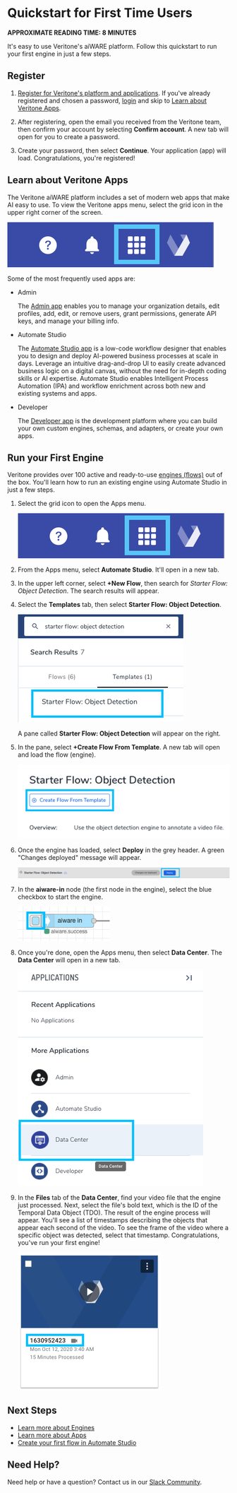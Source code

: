 <!-- markdownlint-disable no-inline-html no-trailing-spaces blanks-around-headings heading-increment no-multiple-blanks-->


# Quickstart for First Time Users <!-- {docsify-ignore} -->

**APPROXIMATE READING TIME: 8 MINUTES**

It's easy to use Veritone's aiWARE platform. Follow this quickstart to run your first engine in just a few steps.


## Register <!-- {docsify-ignore} -->

1. [Register for Veritone's platform and applications](https://www.veritone.com/onboarding/#/signUp?type=developer). If you've already registered and chosen a password, [login](https://login.veritone.com/) and skip to [Learn about Veritone Apps](#learn-about-veritone-apps).

2. After registering, open the email you received from the Veritone team, then confirm your account by selecting **Confirm account**. A new tab will open for you to create a password.

3. Create your password, then select **Continue**. Your application (app) will load. Congratulations, you're registered!

## Learn about Veritone Apps <!-- {docsify-ignore} -->

The Veritone aiWARE platform includes a set of modern web apps that make AI easy to use. To view the Veritone apps menu, select the grid icon in the upper right corner of the screen.

![Grid icon that shows your Veritone apps](grid-icon.png)

Some of the most frequently used apps are:

* Admin

    The [Admin app](https://admin.veritone.com/) enables you to manage your organization details, edit profiles, add, edit, or remove users, grant permissions, generate API keys, and manage your billing info.

* Automate Studio

    The [Automate Studio app](https://automate.veritone.com/) is a low-code workflow designer that enables you to design and deploy AI-powered business processes at scale in days. Leverage an intuitive drag-and-drop UI to easily create advanced business logic on a digital canvas, without the need for in-depth coding skills or AI expertise. Automate Studio enables Intelligent Process Automation (IPA) and workflow enrichment across both new and existing systems and apps.

* Developer

    The [Developer app](https://developer.veritone.com/) is the development platform where you can build your own custom engines, schemas, and adapters, or create your own apps.


## Run your First Engine <!-- {docsify-ignore} -->

Veritone provides over 100 active and ready-to-use [engines (flows)](/developer/engines/README) out of the box. You'll learn how to run an existing engine using Automate Studio in just a few steps.

1. Select the grid icon to open the Apps menu.

    ![Grid icon that shows your Veritone apps](grid-icon.png)

1. From the Apps menu, select **Automate Studio**. It'll open in a new tab.

2. In the upper left corner, select **+New Flow**, then search for _Starter Flow: Object Detection_. The search results will appear.

4. Select the **Templates** tab, then select **Starter Flow: Object Detection**.

    ![Starter flow object detection in the search results](starter-flow-search-result.png)

    A pane called **Starter Flow: Object Detection** will appear on the right. 

5. In the pane, select **+Create Flow From Template**. A new tab will open and load the flow (engine).

    ![Create Flow from Template button](select-create-flow-from-template.png)

5. Once the engine has loaded, select **Deploy** in the grey header. A green "Changes deployed" message will appear.

    ![Deploy in the header button](select-deploy-in-header.png)

6. In the **aiware-in** node (the first node in the engine), select the blue checkbox to start the engine.

    ![First node in your engine, the aiware-in node](aiware-in-node.png)

7. Once you're done, open the Apps menu, then select **Data Center**. The **Data Center** will open in a new tab.

    ![Data center app](select-data-center.png)

8. In the **Files** tab of the **Data Center**, find your video file that the engine just processed. Next, select the file's bold text, which is the ID of the Temporal Data Object (TDO). The result of the engine process will appear. You'll see a list of timestamps describing the objects that appear each second of the video. To see the frame of the video where a specific object was detected, select that timestamp. Congratulations, you've run your first engine!

    ![Processed video file example](processed-video.png)


## Next Steps <!-- {docsify-ignore} -->

* [Learn more about Engines](/developer/engines/getting-started/)
* [Learn more about Apps](/developer/applications/app-tutorial/)
* [Create your first flow in Automate Studio](/automate-studio/getting-started/README)


## Need Help? <!-- {docsify-ignore} -->

Need help or have a question? Contact us in our [Slack Community](http://veritonedev.slack.com/).